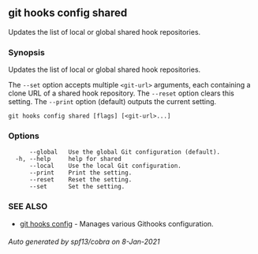 ## git hooks config shared

Updates the list of local or global shared hook repositories.

### Synopsis

Updates the list of local or global shared hook repositories.

The `--set` option accepts multiple `<git-url>` arguments,
each containing a clone URL of a shared hook repository.
The `--reset` option clears this setting.
The `--print` option (default) outputs the current setting.

```
git hooks config shared [flags] [<git-url>...]
```

### Options

```
      --global   Use the global Git configuration (default).
  -h, --help     help for shared
      --local    Use the local Git configuration.
      --print    Print the setting.
      --reset    Reset the setting.
      --set      Set the setting.
```

### SEE ALSO

* [git hooks config](git_hooks_config.md)	 - Manages various Githooks configuration.

###### Auto generated by spf13/cobra on 8-Jan-2021
